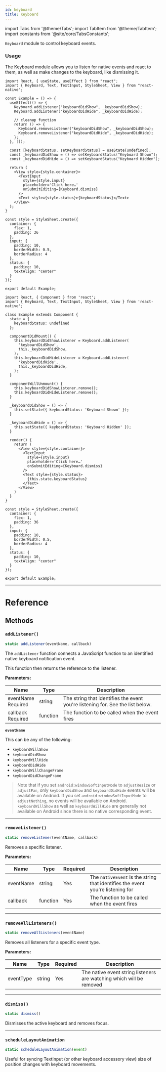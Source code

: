 ```yaml
---
id: keyboard
title: Keyboard
---
```


import Tabs from '@theme/Tabs'; import TabItem from '@theme/TabItem'; import constants from '@site/core/TabsConstants';

`Keyboard` module to control keyboard events.

### Usage

The Keyboard module allows you to listen for native events and react to them, as well as make changes to the keyboard, like dismissing it.

<Tabs groupId="syntax" defaultValue={constants.defaultSyntax} values={constants.syntax}>
<TabItem value="functional">

```SnackPlayer name=Keyboard%20Function%20Component%20Example&supportedPlatforms=ios,android
import React, { useState, useEffect } from "react";
import { Keyboard, Text, TextInput, StyleSheet, View } from "react-native";

const Example = () => {
  useEffect(() => {
    Keyboard.addListener("keyboardDidShow", _keyboardDidShow);
    Keyboard.addListener("keyboardDidHide", _keyboardDidHide);

    // cleanup function
    return () => {
      Keyboard.removeListener("keyboardDidShow", _keyboardDidShow);
      Keyboard.removeListener("keyboardDidHide", _keyboardDidHide);
    };
  }, []);

  const [keyboardStatus, setKeyboardStatus] = useState(undefined);
  const _keyboardDidShow = () => setKeyboardStatus("Keyboard Shown");
  const _keyboardDidHide = () => setKeyboardStatus("Keyboard Hidden");

  return (
    <View style={style.container}>
      <TextInput
        style={style.input}
        placeholder='Click here…'
        onSubmitEditing={Keyboard.dismiss}
      />
      <Text style={style.status}>{keyboardStatus}</Text>
    </View>
  );
}

const style = StyleSheet.create({
  container: {
    flex: 1,
    padding: 36
  },
  input: {
    padding: 10,
    borderWidth: 0.5,
    borderRadius: 4
  },
  status: {
    padding: 10,
    textAlign: "center"
  }
});

export default Example;
```

</TabItem>
<TabItem value="classical">

```SnackPlayer name=Keyboard%20Class%20Component%20Example&supportedPlatforms=ios,android
import React, { Component } from 'react';
import { Keyboard, Text, TextInput, StyleSheet, View } from 'react-native';

class Example extends Component {
  state = {
    keyboardStatus: undefined
  };

  componentDidMount() {
    this.keyboardDidShowListener = Keyboard.addListener(
      'keyboardDidShow',
      this._keyboardDidShow,
    );
    this.keyboardDidHideListener = Keyboard.addListener(
      'keyboardDidHide',
      this._keyboardDidHide,
    );
  }

  componentWillUnmount() {
    this.keyboardDidShowListener.remove();
    this.keyboardDidHideListener.remove();
  }

  _keyboardDidShow = () => {
    this.setState({ keyboardStatus: 'Keyboard Shown' });
  }

  _keyboardDidHide = () => {
    this.setState({ keyboardStatus: 'Keyboard Hidden' });
  }

  render() {
    return (
      <View style={style.container}>
        <TextInput
          style={style.input}
          placeholder='Click here…'
          onSubmitEditing={Keyboard.dismiss}
        />
        <Text style={style.status}>
          {this.state.keyboardStatus}
        </Text>
      </View>
    )
  }
}

const style = StyleSheet.create({
  container: {
    flex: 1,
    padding: 36
  },
  input: {
    padding: 10,
    borderWidth: 0.5,
    borderRadius: 4
  },
  status: {
    padding: 10,
    textAlign: "center"
  }
});

export default Example;
```

</TabItem>
</Tabs>

---

# Reference

## Methods

### `addListener()`

```jsx
static addListener(eventName, callback)
```

The `addListener` function connects a JavaScript function to an identified native keyboard notification event.

This function then returns the reference to the listener.

**Parameters:**

| Name                                                                     | Type     | Description                                                                    |
| ------------------------------------------------------------------------ | -------- | ------------------------------------------------------------------------------ |
| eventName <div className="label basic two-lines required">Required</div> | string   | The string that identifies the event you're listening for. See the list below. |
| callback <div className="label basic two-lines required">Required</div>  | function | The function to be called when the event fires                                 |

**`eventName`**

This can be any of the following:

- `keyboardWillShow`
- `keyboardDidShow`
- `keyboardWillHide`
- `keyboardDidHide`
- `keyboardWillChangeFrame`
- `keyboardDidChangeFrame`

> Note that if you set `android:windowSoftInputMode` to `adjustResize` or `adjustPan`, only `keyboardDidShow` and `keyboardDidHide` events will be available on Android. If you set `android:windowSoftInputMode` to `adjustNothing`, no events will be available on Android. `keyboardWillShow` as well as `keyboardWillHide` are generally not available on Android since there is no native corresponding event.

---

### `removeListener()`

```jsx
static removeListener(eventName, callback)
```

Removes a specific listener.

**Parameters:**

| Name      | Type     | Required | Description                                                                    |
| --------- | -------- | -------- | ------------------------------------------------------------------------------ |
| eventName | string   | Yes      | The `nativeEvent` is the string that identifies the event you're listening for |
| callback  | function | Yes      | The function to be called when the event fires                                 |

---

### `removeAllListeners()`

```jsx
static removeAllListeners(eventName)
```

Removes all listeners for a specific event type.

**Parameters:**

| Name      | Type   | Required | Description                                                          |
| --------- | ------ | -------- | -------------------------------------------------------------------- |
| eventType | string | Yes      | The native event string listeners are watching which will be removed |

---

### `dismiss()`

```jsx
static dismiss()
```

Dismisses the active keyboard and removes focus.

---

### `scheduleLayoutAnimation`

```jsx
static scheduleLayoutAnimation(event)
```

Useful for syncing TextInput (or other keyboard accessory view) size of position changes with keyboard movements.
